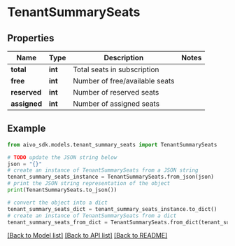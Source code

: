 # TenantSummarySeats


## Properties

Name | Type | Description | Notes
------------ | ------------- | ------------- | -------------
**total** | **int** | Total seats in subscription | 
**free** | **int** | Number of free/available seats | 
**reserved** | **int** | Number of reserved seats | 
**assigned** | **int** | Number of assigned seats | 

## Example

```python
from aivo_sdk.models.tenant_summary_seats import TenantSummarySeats

# TODO update the JSON string below
json = "{}"
# create an instance of TenantSummarySeats from a JSON string
tenant_summary_seats_instance = TenantSummarySeats.from_json(json)
# print the JSON string representation of the object
print(TenantSummarySeats.to_json())

# convert the object into a dict
tenant_summary_seats_dict = tenant_summary_seats_instance.to_dict()
# create an instance of TenantSummarySeats from a dict
tenant_summary_seats_from_dict = TenantSummarySeats.from_dict(tenant_summary_seats_dict)
```
[[Back to Model list]](../README.md#documentation-for-models) [[Back to API list]](../README.md#documentation-for-api-endpoints) [[Back to README]](../README.md)



